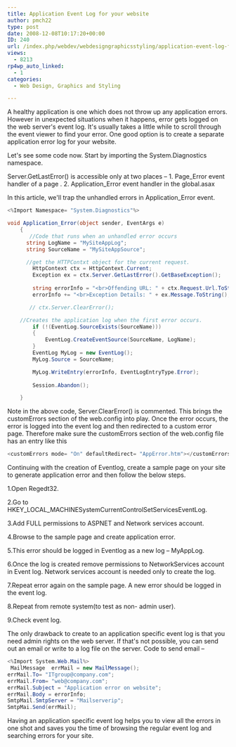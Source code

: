 ```yaml
---
title: Application Event Log for your website
author: pmch22
type: post
date: 2008-12-08T10:17:20+00:00
ID: 240
url: /index.php/webdev/webdesigngraphicsstyling/application-event-log-for-your-website/
views:
  - 8213
rp4wp_auto_linked:
  - 1
categories:
  - Web Design, Graphics and Styling

---
```

A healthy application is one which does not throw up any application errors. However in unexpected situations when it happens, error gets logged on the web server's event log. It's usually takes a little while to scroll through the event viewer to find your error. One good option is to create a separate application error log for your website. 

Let's see some code now. Start by importing the System.Diagnostics namespace.
  
Server.GetLastError() is accessible only at two places – 1. Page\_Error event handler of a page . 2. Application\_Error event handler in the global.asax 

In this article, we'll trap the unhandled errors in Application_Error event.

```csharp
<%Import Namespace= "System.Diagnostics"%>

void Application_Error(object sender, EventArgs e) 
    { 
       //Code that runs when an unhandled error occurs
      string LogName = "MySiteAppLog";
      string SourceName = "MySiteAppSource";

      //get the HTTPContxt object for the current request.  
        HttpContext ctx = HttpContext.Current;
        Exception ex = ctx.Server.GetLastError().GetBaseException();
   
        string errorInfo = "<br>Offending URL: " + ctx.Request.Url.ToString();
        errorInfo += "<br>Exception Details: " + ex.Message.ToString();

       // ctx.Server.ClearError();

	//Creates the application log when the first error occurs.
        if (!(EventLog.SourceExists(SourceName)))
        {
            EventLog.CreateEventSource(SourceName, LogName);
        }
        EventLog MyLog = new EventLog();
        MyLog.Source = SourceName;

        MyLog.WriteEntry(errorInfo, EventLogEntryType.Error);
         
        Session.Abandon();

    }
```
Note in the above code, Server.ClearError() is commented. This brings the customErrors section of the web.config into play. Once the error occurs, the error is logged into the event log and then redirected to a custom error page. Therefore make sure the customErrors section of the web.config file has an entry like this

```csharp
<customErrors mode= "On" defaultRedirect= "AppError.htm"></customErrors>
```

Continuing with the creation of Eventlog, create a sample page on your site to generate application error and then follow the below steps.

1.Open Regedt32. 

2.Go to HKEY\_LOCAL\_MACHINESystemCurrentControlSetServicesEventLog. 

3.Add FULL permissions to ASPNET and Network services account. 

4.Browse to the sample page and create application error.

5.This error should be logged in Eventlog as a new log – MyAppLog. 

6.Once the log is created remove permissions to NetworkServices account in Event log. Network services account is needed only to create the log. 

7.Repeat error again on the sample page. A new error should be logged in the event log. 

8.Repeat from remote system(to test as non- admin user). 

9.Check event log. 

The only drawback to create to an application specific event log is that you need admin rights on the web server. If that's not possible, you can send out an email or write to a log file on the server. Code to send email –

```csharp
<%Import System.Web.Mail%>
 MailMessage  errMail = new MailMessage();
errMail.To= "ITgroup@company.com";
errMail.From= "web@company.com"; 
errMail.Subject = "Application error on website";
errMail.Body = errorInfo;
SmtpMail.SmtpServer = "Mailserverip";
SmtpMai.Send(errMail);
```
Having an application specific event log helps you to view all the errors in one shot and saves you the time of browsing the regular event log and searching errors for your site.